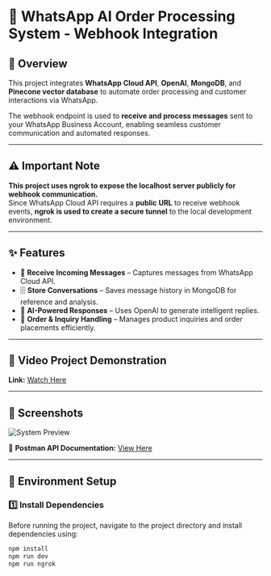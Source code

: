 # 📲 WhatsApp AI Order Processing System - Webhook Integration

## 🚀 Overview  

This project integrates **WhatsApp Cloud API**, **OpenAI**, **MongoDB**, and **Pinecone vector database** to automate order processing and customer interactions via WhatsApp.  

The webhook endpoint is used to **receive and process messages** sent to your WhatsApp Business Account, enabling seamless customer communication and automated responses.  

---

## ⚠️ Important Note  

**This project uses ngrok to expose the localhost server publicly for webhook communication.**  
Since WhatsApp Cloud API requires a **public URL** to receive webhook events, **ngrok is used to create a secure tunnel** to the local development environment.  

---

## ✨ Features  

- 📩 **Receive Incoming Messages** – Captures messages from WhatsApp Cloud API.  
- 🗄️ **Store Conversations** – Saves message history in MongoDB for reference and analysis.  
- 🤖 **AI-Powered Responses** – Uses OpenAI to generate intelligent replies.  
- 🛒 **Order & Inquiry Handling** – Manages product inquiries and order placements efficiently.  

---

## 🎥 Video Project Demonstration  

**Link:** [Watch Here](https://drive.google.com/file/d/1i1OxbHqiaC0RVuhrh1tcw2HYOWyoghWo/view?usp=sharing)  

---

## 📸 Screenshots  

![System Preview](https://github.com/user-attachments/assets/bfb4fbf4-8814-4996-ad4d-7032c6d982c1)  

📄 **Postman API Documentation:** [View Here](https://documenter.getpostman.com/view/40519609/2sAYdmknjb)  

---

## 🔧 Environment Setup  

### **1️⃣ Install Dependencies**  

Before running the project, navigate to the project directory and install dependencies using:  

```bash
npm install
npm run dev
npm run ngrok
